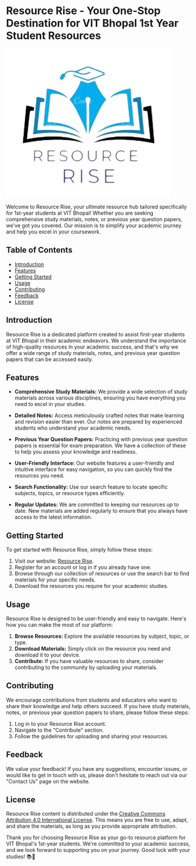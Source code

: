 # Resource Rise - Your One-Stop Destination for VIT Bhopal 1st Year Student Resources

![Resource Rise Logo](logo1.png)

Welcome to Resource Rise, your ultimate resource hub tailored specifically for 1st-year students at VIT Bhopal! Whether you are seeking comprehensive study materials, notes, or previous year question papers, we've got you covered. Our mission is to simplify your academic journey and help you excel in your coursework.

## Table of Contents

- [Introduction](#introduction)
- [Features](#features)
- [Getting Started](#getting-started)
- [Usage](#usage)
- [Contributing](#contributing)
- [Feedback](#feedback)
- [License](#license)

## Introduction

Resource Rise is a dedicated platform created to assist first-year students at VIT Bhopal in their academic endeavors. We understand the importance of high-quality resources in your academic success, and that's why we offer a wide range of study materials, notes, and previous year question papers that can be accessed easily.

## Features

- **Comprehensive Study Materials:** We provide a wide selection of study materials across various disciplines, ensuring you have everything you need to excel in your studies.

- **Detailed Notes:** Access meticulously crafted notes that make learning and revision easier than ever. Our notes are prepared by experienced students who understand your academic needs.

- **Previous Year Question Papers:** Practicing with previous year question papers is essential for exam preparation. We have a collection of these to help you assess your knowledge and readiness.

- **User-Friendly Interface:** Our website features a user-friendly and intuitive interface for easy navigation, so you can quickly find the resources you need.

- **Search Functionality:** Use our search feature to locate specific subjects, topics, or resource types efficiently.

- **Regular Updates:** We are committed to keeping our resources up to date. New materials are added regularly to ensure that you always have access to the latest information.

## Getting Started

To get started with Resource Rise, simply follow these steps:

1. Visit our website: [Resource Rise](https://www.resourcerisevitbhopal.com).
2. Register for an account or log in if you already have one.
3. Browse through our collection of resources or use the search bar to find materials for your specific needs.
4. Download the resources you require for your academic studies.

## Usage

Resource Rise is designed to be user-friendly and easy to navigate. Here's how you can make the most of our platform:

1. **Browse Resources:** Explore the available resources by subject, topic, or type.
2. **Download Materials:** Simply click on the resource you need and download it to your device.
3. **Contribute:** If you have valuable resources to share, consider contributing to the community by uploading your materials.

## Contributing

We encourage contributions from students and educators who want to share their knowledge and help others succeed. If you have study materials, notes, or previous year question papers to share, please follow these steps:

1. Log in to your Resource Rise account.
2. Navigate to the "Contribute" section.
3. Follow the guidelines for uploading and sharing your resources.

## Feedback

We value your feedback! If you have any suggestions, encounter issues, or would like to get in touch with us, please don't hesitate to reach out via our "Contact Us" page on the website.

## License

Resource Rise content is distributed under the [Creative Commons Attribution 4.0 International License](https://creativecommons.org/licenses/by/4.0/). This means you are free to use, adapt, and share the materials, as long as you provide appropriate attribution.

Thank you for choosing Resource Rise as your go-to resource platform for VIT Bhopal's 1st-year students. We're committed to your academic success, and we look forward to supporting you on your journey. Good luck with your studies! 📚🚀

